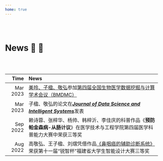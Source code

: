 ```yaml
---
home: true
---
```

<br><br>
# News :tada: :100:
<br><br>

| Time | News  |
|-----:|:---------|
| Mar 2023  |[美玲、子楹、敬弘](/BMDMC4_20230324-26.jpg)参加[第四届全国生物医学数据挖掘与计算学术会议（BMDMC）](https://mp.weixin.qq.com/s/FocrM62WM4Em83s4pr6F0g)|
| Mar 2023  |子楹、敬弘的论文在[***Journal of Data Science and Intelligent Systems***](https://doi.org/10.47852/bonviewJDSIS3202744)发表|
| Sep 2022   |赖诗蓉、张梓华、杨帅、韩梓沂、李佳庆的科普作品《**预防帕金森病-从肠计议**》在医学技术与工程学院第四届医学科普能力大赛中荣获三等奖|
| Aug 2022   |高敬弘、王子楹、刘熠凭借作品[《鼻咽癌的辅助诊断系统》](https://mp.weixin.qq.com/s/BTsjq3a1YjFcrhw84WjpvQ)荣获第十一届“锐智杯”福建省大学生智能设计大赛三等奖| 
